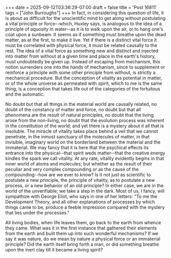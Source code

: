 +++
date = 2025-09-12T03:36:29-07:00
draft = false
title = 'Post 16811'
tags = ["John Burroughs"]
+++
In fact, in considering this question of life, it is about as difficult for the unscientific mind to get along without postulating a vital principle or force--which, Huxley says, is analogous to the idea of a principle of aquosity in water--as it is to walk upon the air, or to hang one's coat upon a sunbeam. It seems as if something must breathe upon the dead matter, as at the first, to make it live. Yet if there is a distinct vital force it must be correlated with physical force, it must be related causally to the rest. The idea of a vital force as something new and distinct and injected into matter from without at a given time and place in the earth's history, must undoubtedly be given up. Instead of escaping from mechanism, this notion surrenders one into the hands of mechanism, since to supplement or reinforce a principle with some other principle from without, is strictly a mechanical procedure. But the conception of vitality as potential in matter, or of the whole universe as permeated with spirit, which to me is the same thing, is a conception that takes life out of the categories of the fortuitous and the automatic.

No doubt but that all things in the material world are causally related, no doubt of the constancy of matter and force, no doubt but that all phenomena are the result of natural principles, no doubt that the living arose from the non-living, no doubt that the evolution process was inherent in the constitution of the world; and yet there is a mystery about it all that is insoluble. The miracle of vitality takes place behind a veil that we cannot penetrate, in the inmost sanctuary of the molecules of matter, in that invisible, imaginary world on the borderland between the material and the immaterial. We may fancy that it is here that the psychical effects its entrance into the physical--that spirit weds matter--that the creative energy kindles the spark we call vitality. At any rate, vitality evidently begins in that inner world of atoms and molecules; but whether as the result of their peculiar and very complex compounding or as the cause of the compounding--how are we ever to know? Is it not just as scientific to postulate a new principle, the principle of vitality, as to postulate a new process, or a new behavior of an old principle? In either case, we are in the world of the unverifiable; we take a step in the dark. Most of us, I fancy, will sympathize with George Eliot, who says in one of her letters: "To me the Development Theory, and all other explanations of processes by which things came to be, produce a feeble impression compared with the mystery that lies under the processes."

All living bodies, when life leaves them, go back to the earth from whence they came. What was it in the first instance that gathered their elements from the earth and built them up into such wonderful mechanisms? If we say it was nature, do we mean by nature a physical force or an immaterial principle? Did the earth itself bring forth a man, or did something breathe upon the inert clay till it became a living spirit?
